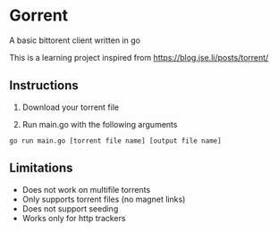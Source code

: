 # Gorrent
A basic bittorent client written in go

This is a learning project inspired from https://blog.jse.li/posts/torrent/

## Instructions

1. Download your torrent file

2. Run main.go with the following arguments
```
go run main.go [torrent file name] [output file name]
```
## Limitations
- Does not work on multifile torrents
- Only supports torrent files (no magnet links)
- Does not support seeding
- Works only for http trackers
